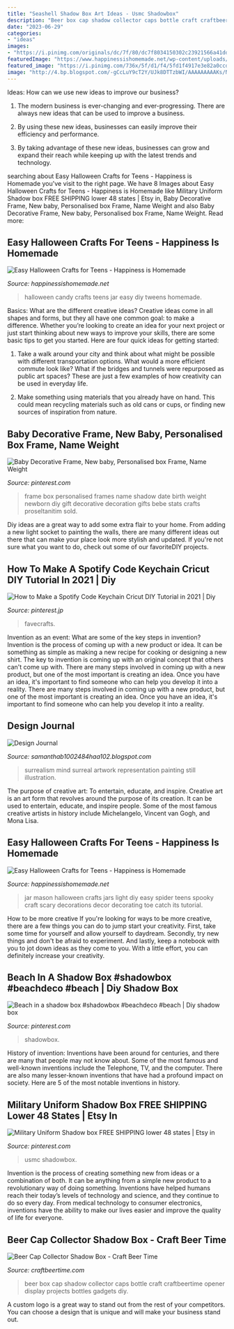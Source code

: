 ```yaml
---
title: "Seashell Shadow Box Art Ideas - Usmc Shadowbox"
description: "Beer box cap shadow collector caps bottle craft craftbeertime opener display projects bottles gadgets diy"
date: "2023-06-29"
categories:
- "ideas"
images:
- "https://i.pinimg.com/originals/dc/7f/80/dc7f8034150302c23921566a41dd09c1.jpg"
featuredImage: "https://www.happinessishomemade.net/wp-content/uploads/2017/10/Spider-Mason-Jar.jpg"
featured_image: "https://i.pinimg.com/736x/5f/d1/f4/5fd1f4917e3e82a0ccd7fc721922e1cd--personalised-box-baby-frame.jpg?b=t"
image: "http://4.bp.blogspot.com/-gCcLuY9cT2Y/UJk8DTTzbWI/AAAAAAAAAKs/NiTXWoQXyts/s1600/surrealism+art.jpg"
---
```



Ideas: How can we use new ideas to improve our business?
1. The modern business is ever-changing and ever-progressing. There are always new ideas that can be used to improve a business.
2. By using these new ideas, businesses can easily improve their efficiency and performance.

3. By taking advantage of these new ideas, businesses can grow and expand their reach while keeping up with the latest trends and technology.

	

		
searching about Easy Halloween Crafts for Teens - Happiness is Homemade you've visit to the right page. We have 8 Images about Easy Halloween Crafts for Teens - Happiness is Homemade like Military Uniform Shadow box FREE SHIPPING lower 48 states | Etsy in, Baby Decorative Frame, New baby, Personalised box Frame, Name Weight and also Baby Decorative Frame, New baby, Personalised box Frame, Name Weight. Read more:
		
    
## Easy Halloween Crafts For Teens - Happiness Is Homemade

<img loading=lazy src="https://www.happinessishomemade.net/wp-content/uploads/2017/10/DIY-Halloween-Candy-Jar-1.jpg" onerror="this.onerror=null;this.src='https://tse1.mm.bing.net/th?id=OIP.juno2aIIsif1rjirkqXGwQHaLG&amp;pid=15.1';" alt="Easy Halloween Crafts for Teens - Happiness is Homemade">

_Source: happinessishomemade.net_

>halloween candy crafts teens jar easy diy tweens homemade. 

	

Basics: What are the different creative ideas?
Creative ideas come in all shapes and forms, but they all have one common goal: to make a difference. Whether you’re looking to create an idea for your next project or just start thinking about new ways to improve your skills, there are some basic tips to get you started. Here are four quick ideas for getting started:
1. Take a walk around your city and think about what might be possible with different transportation options. What would a more efficient commute look like? What if the bridges and tunnels were repurposed as public art spaces? These are just a few examples of how creativity can be used in everyday life.

2. Make something using materials that you already have on hand. This could mean recycling materials such as old cans or cups, or finding new sources of inspiration from nature.

    
## Baby Decorative Frame, New Baby, Personalised Box Frame, Name Weight

<img loading=lazy src="https://i.pinimg.com/736x/5f/d1/f4/5fd1f4917e3e82a0ccd7fc721922e1cd--personalised-box-baby-frame.jpg?b=t" onerror="this.onerror=null;this.src='https://tse3.mm.bing.net/th?id=OIP.c7c_a3RVoggC3M-5ZJjWWAHaIl&amp;pid=15.1';" alt="Baby Decorative Frame, New baby, Personalised box Frame, Name Weight">

_Source: pinterest.com_

>frame box personalised frames name shadow date birth weight newborn diy gift decorative decoration gifts bebe stats crafts proseltanitim sold. 

	

Diy ideas are a great way to add some extra flair to your home. From adding a new light socket to painting the walls, there are many different ideas out there that can make your place look more stylish and updated. If you're not sure what you want to do, check out some of our favoriteDIY projects.

    
## How To Make A Spotify Code Keychain Cricut DIY Tutorial In 2021 | Diy

<img loading=lazy src="https://i.pinimg.com/736x/e7/c1/f0/e7c1f0d11baef9599ad9f5fb39bd6db1.jpg" onerror="this.onerror=null;this.src='https://tse4.mm.bing.net/th?id=OIP.zp5-fJFBqPP8YsDNYn3Q6gHaFO&amp;pid=15.1';" alt="How to Make a Spotify Code Keychain Cricut DIY Tutorial in 2021 | Diy">

_Source: pinterest.jp_

>favecrafts. 

	

Invention as an event: What are some of the key steps in invention?
Invention is the process of coming up with a new product or idea. It can be something as simple as making a new recipe for cooking or designing a new shirt. The key to invention is coming up with an original concept that others can't come up with. There are many steps involved in coming up with a new product, but one of the most important is creating an idea. Once you have an idea, it's important to find someone who can help you develop it into a reality. There are many steps involved in coming up with a new product, but one of the most important is creating an idea. Once you have an idea, it's important to find someone who can help you develop it into a reality.

    
## Design Journal

<img loading=lazy src="http://4.bp.blogspot.com/-gCcLuY9cT2Y/UJk8DTTzbWI/AAAAAAAAAKs/NiTXWoQXyts/s1600/surrealism+art.jpg" onerror="this.onerror=null;this.src='https://tse1.mm.bing.net/th?id=OIP.wdwnvUya-bE343SKeRijpAHaKe&amp;pid=15.1';" alt="Design Journal">

_Source: samanthab1002484haa102.blogspot.com_

>surrealism mind surreal artwork representation painting still illustration. 

	

The purpose of creative art: To entertain, educate, and inspire.
Creative art is an art form that revolves around the purpose of its creation. It can be used to entertain, educate, and inspire people. Some of the most famous creative artists in history include Michelangelo, Vincent van Gogh, and Mona Lisa.

    
## Easy Halloween Crafts For Teens - Happiness Is Homemade

<img loading=lazy src="https://www.happinessishomemade.net/wp-content/uploads/2017/10/Spider-Mason-Jar.jpg" onerror="this.onerror=null;this.src='https://tse4.mm.bing.net/th?id=OIP.Pa1yjFUTlACsw3O8ZYmycwHaLH&amp;pid=15.1';" alt="Easy Halloween Crafts for Teens - Happiness is Homemade">

_Source: happinessishomemade.net_

>jar mason halloween crafts jars light diy easy spider teens spooky craft scary decorations decor decorating toe catch its tutorial. 

	

How to be more creative
If you're looking for ways to be more creative, there are a few things you can do to jump start your creativity. First, take some time for yourself and allow yourself to daydream. Secondly, try new things and don't be afraid to experiment. And lastly, keep a notebook with you to jot down ideas as they come to you. With a little effort, you can definitely increase your creativity.

    
## Beach In A Shadow Box #shadowbox #beachdeco #beach | Diy Shadow Box

<img loading=lazy src="https://i.pinimg.com/originals/dc/7f/80/dc7f8034150302c23921566a41dd09c1.jpg" onerror="this.onerror=null;this.src='https://tse2.mm.bing.net/th?id=OIP.91-aPWVM-EKSMigBZYQihAHaFj&amp;pid=15.1';" alt="Beach in a shadow box #shadowbox #beachdeco #beach | Diy shadow box">

_Source: pinterest.com_

>shadowbox. 

	

History of invention:
Inventions have been around for centuries, and there are many that people may not know about. Some of the most famous and well-known inventions include the Telephone, TV, and the computer. There are also many lesser-known inventions that have had a profound impact on society. Here are 5 of the most notable inventions in history.

    
## Military Uniform Shadow Box FREE SHIPPING Lower 48 States | Etsy In

<img loading=lazy src="https://i.pinimg.com/736x/05/49/3e/05493e5c3273c17636ce97ab27188904.jpg" onerror="this.onerror=null;this.src='https://tse1.mm.bing.net/th?id=OIP.-6KMiLFBb2Q8sKPwVlYcZwHaJ3&amp;pid=15.1';" alt="Military Uniform Shadow box FREE SHIPPING lower 48 states | Etsy in">

_Source: pinterest.com_

>usmc shadowbox. 

	

Invention is the process of creating something new from ideas or a combination of both. It can be anything from a simple new product to a revolutionary way of doing something. Inventions have helped humans reach their today’s levels of technology and science, and they continue to do so every day. From medical technology to consumer electronics, inventions have the ability to make our lives easier and improve the quality of life for everyone.

    
## Beer Cap Collector Shadow Box - Craft Beer Time

<img loading=lazy src="https://craftbeertime.com/wp-content/uploads/2014/02/BeerCapCollectorShadowBox.jpg" onerror="this.onerror=null;this.src='https://tse4.mm.bing.net/th?id=OIP.-Og-yX3dgXSONsTycONV5QHaJ4&amp;pid=15.1';" alt="Beer Cap Collector Shadow Box - Craft Beer Time">

_Source: craftbeertime.com_

>beer box cap shadow collector caps bottle craft craftbeertime opener display projects bottles gadgets diy. 

	

A custom logo is a great way to stand out from the rest of your competitors. You can choose a design that is unique and will make your business stand out.

